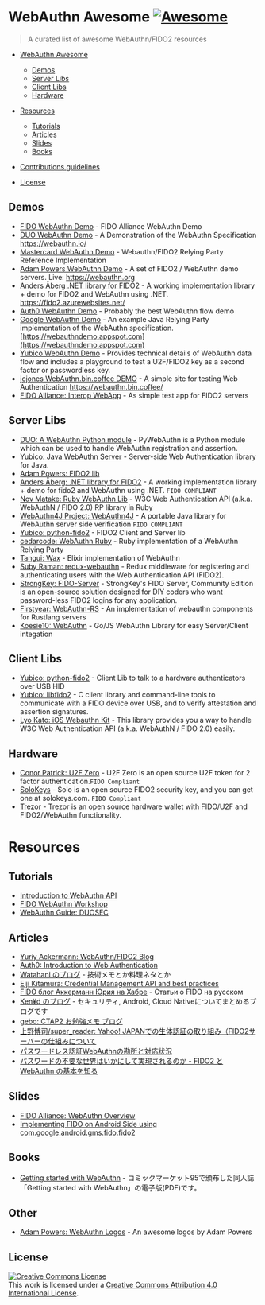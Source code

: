 # WebAuthn Awesome [![Awesome](https://github.com/sindresorhus/awesome/blob/master/media/badge.svg)](https://github.com/sindresorhus/awesome)

> A curated list of awesome WebAuthn/FIDO2 resources

- [WebAuthn Awesome](#WebAuthn-Awesome)
  - [Demos](#demos)
  - [Server Libs](#server-libs)
  - [Client Libs](#client-libs)
  - [Hardware](#hardware)

- [Resources](#resources)
  - [Tutorials](#tutorials)
  - [Articles](#articles)
  - [Slides](#slides)
  - [Books](#books)

- [Contributions guidelines](./CONTRIBUTIONS.md)
- [License](#license)

## Demos
 - [FIDO WebAuthn Demo](https://github.com/fido-alliance/webauthn-demo) - FIDO Alliance WebAuthn Demo
 - [DUO WebAuthn Demo](https://github.com/duo-labs/webauthn) - A Demonstration of the WebAuthn Specification https://webauthn.io/
 - [Mastercard WebAuthn Demo](https://github.com/Mastercard/fido2-rp-spring) - Webauthn/FIDO2 Relying Party Reference Implementation
 - [Adam Powers WebAuthn Demo](https://github.com/apowers313/fido2-server-demo) - A set of FIDO2 / WebAuthn demo servers. Live: https://webauthn.org
 - [Anders Åberg .NET library for FIDO2](https://github.com/abergs/fido2-net-lib) - A working implementation library + demo for FIDO2 and WebAuthn using .NET. https://fido2.azurewebsites.net/
 - [Auth0 WebAuthn Demo](https://webauthn.me/) - Probably the best WebAuthn flow demo
 - [Google WebAuthn Demo](https://github.com/google/webauthndemo) - An example Java Relying Party implementation of the WebAuthn specification. [https://webauthndemo.appspot.com](https://webauthndemo.appspot.com)
 - [Yubico WebAuthn Demo](https://demo.yubico.com/webauthn) - Provides technical details of WebAuthn data flow and includes a playground to test a U2F/FIDO2 key as a second factor or passwordless key.
 - [jcjones WebAuthn.bin.coffee DEMO](https://github.com/jcjones/webauthn.bin.coffee) - A simple site for testing Web Authentication https://webauthn.bin.coffee/
 - [FIDO Alliance: Interop WebApp](https://github.com/fido-alliance/fido2-interop-webapp) - As simple test app for FIDO2 servers


## Server Libs
 - [DUO: A WebAuthn Python module](https://github.com/duo-labs/py_webauthn) - PyWebAuthn is a Python module which can be used to handle WebAuthn registration and assertion. 
 - [Yubico: Java WebAuthn Server](https://github.com/Yubico/java-webauthn-server) - Server-side Web Authentication library for Java. 
 - [Adam Powers: FIDO2 lib](https://github.com/apowers313/fido2-lib)
 - [Anders Åberg: .NET library for FIDO2](https://github.com/abergs/fido2-net-lib) - A working implementation library + demo for fido2 and WebAuthn using .NET. `FIDO COMPLIANT`
 - [Nov Matake: Ruby WebAuthn Lib](https://github.com/nov/web_authn) - W3C Web Authentication API (a.k.a. WebAuthN / FIDO 2.0) RP library in Ruby
 - [WebAuthn4J Project: WebAuthn4J](https://github.com/webauthn4j/webauthn4j) - A portable Java library for WebAuthn server side verification `FIDO COMPLIANT`
 - [Yubico: python-fido2](https://github.com/Yubico/python-fido2) - FIDO2 Client and Server lib
 - [cedarcode: WebAuthn Ruby](https://github.com/cedarcode/webauthn-ruby) - Ruby implementation of a WebAuthn Relying Party
 - [Tangui: Wax](https://github.com/tanguilp/wax) - Elixir implementation of WebAuthn
 - [Suby Raman: redux-webauthn](https://github.com/subyraman/redux-webauthn) - Redux middleware for registering and authenticating users with the Web Authentication API (FIDO2).
 - [StrongKey: FIDO-Server](https://github.com/StrongKey/FIDO-Server) - StrongKey's FIDO Server, Community Edition is an open-source solution designed for DIY coders who want password-less FIDO2 logins for any application.
 - [Firstyear: WebAuthn-RS](https://github.com/Firstyear/webauthn-rs) - An implementation of webauthn components for Rustlang servers
 - [Koesie10: WebAuthn](https://github.com/koesie10/webauthn) - Go/JS WebAuthn Library for easy Server/Client integation

## Client Libs
 - [Yubico: python-fido2](https://github.com/Yubico/python-fido2) - Client Lib to talk to a hardware authenticators over USB HID
 - [Yubico: libfido2](https://github.com/Yubico/libfido2) - C client library and command-line tools to communicate with a FIDO device over USB, and to verify attestation and assertion signatures.
 - [Lyo Kato: iOS Webauthn Kit](https://github.com/lyokato/WebAuthnKit) - This library provides you a way to handle W3C Web Authentication API (a.k.a. WebAuthN / FIDO 2.0) easily.

## Hardware
 - [Conor Patrick: U2F Zero](https://github.com/conorpp/u2f-zero) - U2F Zero is an open source U2F token for 2 factor authentication.`FIDO Compliant`
 - [SoloKeys](https://github.com/solokeys) - Solo is an open source FIDO2 security key, and you can get one at solokeys.com. `FIDO Compliant`
 - [Trezor](https://github.com/trezor/trezor-core/tree/master/src/apps/webauthn) - Trezor is an open source hardware wallet with FIDO/U2F and FIDO2/WebAuthn functionality.

# Resources
## Tutorials
 - [Introduction to WebAuthn API](https://medium.com/@herrjemand/introduction-to-webauthn-api-5fd1fb46c285)
 - [FIDO WebAuthn Workshop](https://slides.com/fidoalliance/jan-2018-fido-seminar-webauthn-tutorial)
 - [WebAuthn Guide: DUOSEC](https://webauthn.guide/)

## Articles
 - [Yuriy Ackermann: WebAuthn/FIDO2 Blog](https://medium.com/@herrjemand)
 - [Auth0: Introduction to Web Authentication](https://auth0.com/blog/introduction-to-web-authentication/)
 - [Watahani のブログ](https://blog.haniyama.com/) - 技術メモとか料理ネタとか
 - [Eiji Kitamura: Credential Management API and best practices](https://medium.com/dev-channel/sign-in-on-the-web-credential-management-api-and-best-practices-d21aed14b6fe)
 - [FIDO блог Аккерманн Юрия на Хабре](https://habr.com/users/herrjemand/posts/) - Статьи о FIDO на русском
 - [Ken¥d のブログ](https://ken5scal.hatenablog.com/) - セキュリティ, Android, Cloud Nativeについてまとめるブログです
 - [gebo: CTAP2 お勉強メモ ブログ](https://qiita.com/gebo)
 - [上野博司/super_reader: Yahoo! JAPANでの生体認証の取り組み（FIDO2サーバーの仕組みについて](https://techblog.yahoo.co.jp/advent-calendar-2018/webauthn/)
 - [パスワードレス認証WebAuthnの勘所と対応状況](https://gihyo.jp/dev/column/newyear/2019/webauthn)
 - [パスワードの不要な世界はいかにして実現されるのか - FIDO2 と WebAuthn の基本を知る](https://blog.agektmr.com/2019/03/fido-webauthn.html)

## Slides
 - [FIDO Alliance: WebAuthn Overview](https://slides.com/fidoalliance/webauthn-overview)
 - [Implementing FIDO on Android Side using com.google.android.gms.fido.fido2](https://speakerdeck.com/ken5scal/deep-dive-to-com-dot-google-dot-android-dot-gms-dot-fido-dot-fido2)

## Books
 - [Getting started with WebAuthn](https://my-transistor.booth.pm/items/1157260) - コミックマーケット95で頒布した同人誌「Getting started with WebAuthn」の電子版(PDF)です。
 
 ## Other
 - [Adam Powers: WebAuthn Logos](https://github.com/apowers313/webauthn-logos) - An awesome logos by Adam Powers

## License
<a rel="license" href="http://creativecommons.org/licenses/by/4.0/"><img alt="Creative Commons License" style="border-width:0" src="https://i.creativecommons.org/l/by/4.0/88x31.png" /></a><br />This work is licensed under a <a rel="license" href="http://creativecommons.org/licenses/by/4.0/">Creative Commons Attribution 4.0 International License</a>.
